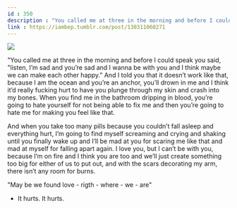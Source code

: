 ```yaml
---
id : 350
description : "You called me at three in the morning and before I could speak you said, "listen, I’m sad and you’re sad and I wanna be with you and I think maybe we can make each other happy." And I told you that it doesn’t work like that, because I am the ocean and you’re an anchor, you’ll drown in me and I think it’d really fucking hurt to have you plunge through my skin and crash into my bones. When you find me in the bathroom dripping in blood, you’re going to hate yourself for not being able to fix me and then you’re going to hate me for making you feel like that.
link : https://iambep.tumblr.com/post/130311060271
---
```


![](https://64.media.tumblr.com/81b41d72ce114d3196de4f482647aa53/tumblr_nvko5iIzOa1u3a9rjo1_540.jpg)

"You called me at three in the morning and before I could speak you said,
"listen, I’m sad and you’re sad and I wanna be with you and I think maybe
we can make each other happy." And I told you that it doesn’t work like
that, because I am the ocean and you’re an anchor, you’ll drown in me and
I think it’d really fucking hurt to have you plunge through my skin and
crash into my bones. When you find me in the bathroom dripping in blood,
you’re going to hate yourself for not being able to fix me and then you’re
going to hate me for making you feel like that.

And when you take too many pills because you couldn’t fall asleep and everything
hurt, I’m going to find myself screaming and crying and shaking until you
finally wake up and I’ll be mad at you for scaring me like that and mad
at myself for falling apart again. I love you, but I can’t be with you,
because I’m on fire and I think you are too and we’ll just create something
too big for either of us to put out, and with the scars decorating my arm,
there isn’t any room for burns.

"May be we found love - rigth - where - we - are"

- It hurts. It hurts.